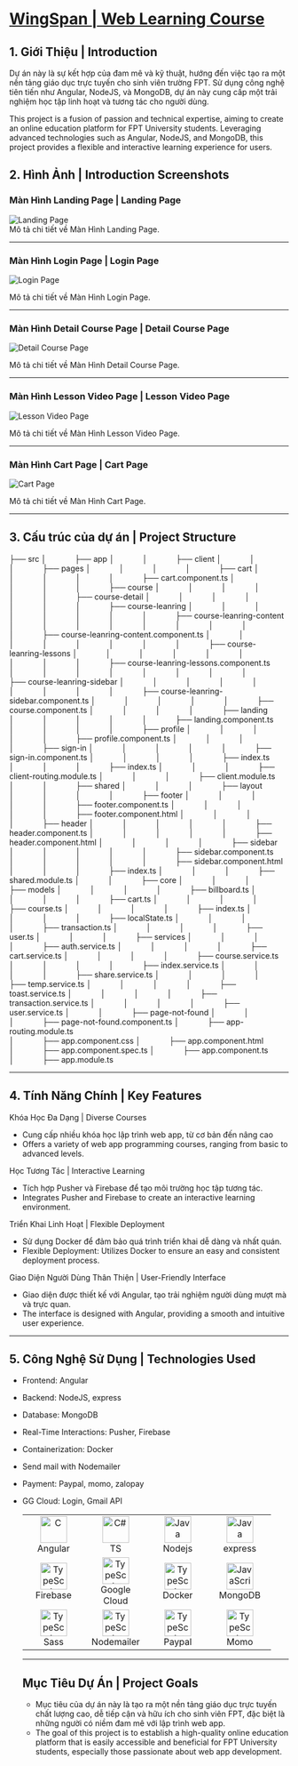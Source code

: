 # <a href="https://wingspan-dev-course.vercel.app/">WingSpan | Web Learning Course</a>

## 1. Giới Thiệu | Introduction

<p>Dự án này là sự kết hợp của đam mê và kỹ thuật, hướng đến việc tạo ra một nền tảng giáo dục trực tuyến cho sinh viên trường FPT. Sử dụng công nghệ tiên tiến như Angular, NodeJS, và MongoDB, dự án này cung cấp một trải nghiệm học tập linh hoạt và tương tác cho người dùng.</p>
<p>This project is a fusion of passion and technical expertise, aiming to create an online education platform for FPT University students. Leveraging advanced technologies such as Angular, NodeJS, and MongoDB, this project provides a flexible and interactive learning experience for users.</p>

## 2. Hình Ảnh | Introduction Screenshots

### Màn Hình Landing Page | Landing Page

<div class="screenshot-container">
  <img src="https://firebasestorage.googleapis.com/v0/b/ongbutdicode.appspot.com/o/ScreenIntroduce%2Floadingpage.png?alt=media&token=15a87ef3-244e-48cf-a84e-026e084e2dfb" alt="Landing Page">
</div>
Mô tả chi tiết về Màn Hình Landing Page.

---

### Màn Hình Login Page | Login Page

<div class="screenshot-container">
  <img src="https://firebasestorage.googleapis.com/v0/b/ongbutdicode.appspot.com/o/ScreenIntroduce%2Flogin.png?alt=media&token=19452912-e4f3-4ede-9927-ef34b347661d" alt="Login Page">
</div>

Mô tả chi tiết về Màn Hình Login Page.

---

### Màn Hình Detail Course Page | Detail Course Page

<div class="screenshot-container">
  <img src="https://firebasestorage.googleapis.com/v0/b/ongbutdicode.appspot.com/o/ScreenIntroduce%2Fcourse_detail.png?alt=media&token=d8fbf8c2-9d17-4445-8703-40d3b3104c81" alt="Detail Course Page">
</div>

Mô tả chi tiết về Màn Hình Detail Course Page.

---

### Màn Hình Lesson Video Page | Lesson Video Page

<div class="screenshot-container">
  <img src="https://firebasestorage.googleapis.com/v0/b/ongbutdicode.appspot.com/o/ScreenIntroduce%2Flesson_video.png?alt=media&token=e89af1b3-43dd-44f6-b9a5-afdf6397d543" alt="Lesson Video Page">
</div>

Mô tả chi tiết về Màn Hình Lesson Video Page.

---

### Màn Hình Cart Page | Cart Page

<div class="screenshot-container">
  <img src="https://firebasestorage.googleapis.com/v0/b/ongbutdicode.appspot.com/o/ScreenIntroduce%2Fcart.png?alt=media&token=bb6d7fd0-7236-4b86-9e3e-f870d8f9ecf0" alt="Cart Page">
</div>

Mô tả chi tiết về Màn Hình Cart Page.

---

## 3. Cấu trúc của dự án | Project Structure

├── src
│&nbsp;&nbsp;&nbsp;&nbsp;&nbsp;&nbsp;&nbsp;&nbsp;&nbsp;&nbsp;&nbsp;&nbsp; ├── app
│&nbsp;&nbsp;&nbsp;&nbsp;&nbsp;&nbsp;&nbsp;&nbsp;&nbsp;&nbsp;&nbsp;&nbsp; │&nbsp;&nbsp;&nbsp;&nbsp;&nbsp;&nbsp;&nbsp;&nbsp;&nbsp;&nbsp;&nbsp;&nbsp; ├── client
│&nbsp;&nbsp;&nbsp;&nbsp;&nbsp;&nbsp;&nbsp;&nbsp;&nbsp;&nbsp;&nbsp;&nbsp; │&nbsp;&nbsp;&nbsp;&nbsp;&nbsp;&nbsp;&nbsp;&nbsp;&nbsp;&nbsp;&nbsp;&nbsp; │&nbsp;&nbsp;&nbsp;&nbsp;&nbsp;&nbsp;&nbsp;&nbsp;&nbsp;&nbsp;&nbsp;&nbsp; ├── pages
│&nbsp;&nbsp;&nbsp;&nbsp;&nbsp;&nbsp;&nbsp;&nbsp;&nbsp;&nbsp;&nbsp;&nbsp; │&nbsp;&nbsp;&nbsp;&nbsp;&nbsp;&nbsp;&nbsp;&nbsp;&nbsp;&nbsp;&nbsp;&nbsp; │&nbsp;&nbsp;&nbsp;&nbsp;&nbsp;&nbsp;&nbsp;&nbsp;&nbsp;&nbsp;&nbsp;&nbsp; │&nbsp;&nbsp;&nbsp;&nbsp;&nbsp;&nbsp;&nbsp;&nbsp;&nbsp;&nbsp;&nbsp;&nbsp; ├── cart
│&nbsp;&nbsp;&nbsp;&nbsp;&nbsp;&nbsp;&nbsp;&nbsp;&nbsp;&nbsp;&nbsp;&nbsp; │&nbsp;&nbsp;&nbsp;&nbsp;&nbsp;&nbsp;&nbsp;&nbsp;&nbsp;&nbsp;&nbsp;&nbsp; │&nbsp;&nbsp;&nbsp;&nbsp;&nbsp;&nbsp;&nbsp;&nbsp;&nbsp;&nbsp;&nbsp;&nbsp; │&nbsp;&nbsp;&nbsp;&nbsp;&nbsp;&nbsp;&nbsp;&nbsp;&nbsp;&nbsp;&nbsp;&nbsp; │&nbsp;&nbsp;&nbsp;&nbsp;&nbsp;&nbsp;&nbsp;&nbsp;&nbsp;&nbsp;&nbsp;&nbsp; ├── cart.component.ts
│&nbsp;&nbsp;&nbsp;&nbsp;&nbsp;&nbsp;&nbsp;&nbsp;&nbsp;&nbsp;&nbsp;&nbsp; │&nbsp;&nbsp;&nbsp;&nbsp;&nbsp;&nbsp;&nbsp;&nbsp;&nbsp;&nbsp;&nbsp;&nbsp; │&nbsp;&nbsp;&nbsp;&nbsp;&nbsp;&nbsp;&nbsp;&nbsp;&nbsp;&nbsp;&nbsp;&nbsp; │&nbsp;&nbsp;&nbsp;&nbsp;&nbsp;&nbsp;&nbsp;&nbsp;&nbsp;&nbsp;&nbsp;&nbsp; ├── course
│&nbsp;&nbsp;&nbsp;&nbsp;&nbsp;&nbsp;&nbsp;&nbsp;&nbsp;&nbsp;&nbsp;&nbsp; │&nbsp;&nbsp;&nbsp;&nbsp;&nbsp;&nbsp;&nbsp;&nbsp;&nbsp;&nbsp;&nbsp;&nbsp; │&nbsp;&nbsp;&nbsp;&nbsp;&nbsp;&nbsp;&nbsp;&nbsp;&nbsp;&nbsp;&nbsp;&nbsp; │&nbsp;&nbsp;&nbsp;&nbsp;&nbsp;&nbsp;&nbsp;&nbsp;&nbsp;&nbsp;&nbsp;&nbsp; │&nbsp;&nbsp;&nbsp;&nbsp;&nbsp;&nbsp;&nbsp;&nbsp;&nbsp;&nbsp;&nbsp;&nbsp; │&nbsp;&nbsp;&nbsp;&nbsp;&nbsp;&nbsp;&nbsp;&nbsp;&nbsp;&nbsp;&nbsp;&nbsp; ├── course-detail
│&nbsp;&nbsp;&nbsp;&nbsp;&nbsp;&nbsp;&nbsp;&nbsp;&nbsp;&nbsp;&nbsp;&nbsp; │&nbsp;&nbsp;&nbsp;&nbsp;&nbsp;&nbsp;&nbsp;&nbsp;&nbsp;&nbsp;&nbsp;&nbsp; │&nbsp;&nbsp;&nbsp;&nbsp;&nbsp;&nbsp;&nbsp;&nbsp;&nbsp;&nbsp;&nbsp;&nbsp; │&nbsp;&nbsp;&nbsp;&nbsp;&nbsp;&nbsp;&nbsp;&nbsp;&nbsp;&nbsp;&nbsp;&nbsp; │&nbsp;&nbsp;&nbsp;&nbsp;&nbsp;&nbsp;&nbsp;&nbsp;&nbsp;&nbsp;&nbsp;&nbsp; │&nbsp;&nbsp;&nbsp;&nbsp;&nbsp;&nbsp;&nbsp;&nbsp;&nbsp;&nbsp;&nbsp;&nbsp; │&nbsp;&nbsp;&nbsp;&nbsp;&nbsp;&nbsp;&nbsp;&nbsp;&nbsp;&nbsp;&nbsp;&nbsp; ├── course-leanring
│&nbsp;&nbsp;&nbsp;&nbsp;&nbsp;&nbsp;&nbsp;&nbsp;&nbsp;&nbsp;&nbsp;&nbsp; │&nbsp;&nbsp;&nbsp;&nbsp;&nbsp;&nbsp;&nbsp;&nbsp;&nbsp;&nbsp;&nbsp;&nbsp; │&nbsp;&nbsp;&nbsp;&nbsp;&nbsp;&nbsp;&nbsp;&nbsp;&nbsp;&nbsp;&nbsp;&nbsp; │&nbsp;&nbsp;&nbsp;&nbsp;&nbsp;&nbsp;&nbsp;&nbsp;&nbsp;&nbsp;&nbsp;&nbsp; │&nbsp;&nbsp;&nbsp;&nbsp;&nbsp;&nbsp;&nbsp;&nbsp;&nbsp;&nbsp;&nbsp;&nbsp; │&nbsp;&nbsp;&nbsp;&nbsp;&nbsp;&nbsp;&nbsp;&nbsp;&nbsp;&nbsp;&nbsp;&nbsp; │&nbsp;&nbsp;&nbsp;&nbsp;&nbsp;&nbsp;&nbsp;&nbsp;&nbsp;&nbsp;&nbsp;&nbsp; │&nbsp;&nbsp;&nbsp;&nbsp;&nbsp;&nbsp;&nbsp;&nbsp;&nbsp;&nbsp;&nbsp;&nbsp; ├── course-leanring-content
│&nbsp;&nbsp;&nbsp;&nbsp;&nbsp;&nbsp;&nbsp;&nbsp;&nbsp;&nbsp;&nbsp;&nbsp; │&nbsp;&nbsp;&nbsp;&nbsp;&nbsp;&nbsp;&nbsp;&nbsp;&nbsp;&nbsp;&nbsp;&nbsp; │&nbsp;&nbsp;&nbsp;&nbsp;&nbsp;&nbsp;&nbsp;&nbsp;&nbsp;&nbsp;&nbsp;&nbsp; │&nbsp;&nbsp;&nbsp;&nbsp;&nbsp;&nbsp;&nbsp;&nbsp;&nbsp;&nbsp;&nbsp;&nbsp; │&nbsp;&nbsp;&nbsp;&nbsp;&nbsp;&nbsp;&nbsp;&nbsp;&nbsp;&nbsp;&nbsp;&nbsp; │&nbsp;&nbsp;&nbsp;&nbsp;&nbsp;&nbsp;&nbsp;&nbsp;&nbsp;&nbsp;&nbsp;&nbsp; │&nbsp;&nbsp;&nbsp;&nbsp;&nbsp;&nbsp;&nbsp;&nbsp;&nbsp;&nbsp;&nbsp;&nbsp; │&nbsp;&nbsp;&nbsp;&nbsp;&nbsp;&nbsp;&nbsp;&nbsp;&nbsp;&nbsp;&nbsp;&nbsp; │&nbsp;&nbsp;&nbsp;&nbsp;&nbsp;&nbsp;&nbsp;&nbsp;&nbsp;&nbsp;&nbsp;&nbsp; ├── course-leanring-content.component.ts
│&nbsp;&nbsp;&nbsp;&nbsp;&nbsp;&nbsp;&nbsp;&nbsp;&nbsp;&nbsp;&nbsp;&nbsp; │&nbsp;&nbsp;&nbsp;&nbsp;&nbsp;&nbsp;&nbsp;&nbsp;&nbsp;&nbsp;&nbsp;&nbsp; │&nbsp;&nbsp;&nbsp;&nbsp;&nbsp;&nbsp;&nbsp;&nbsp;&nbsp;&nbsp;&nbsp;&nbsp; │&nbsp;&nbsp;&nbsp;&nbsp;&nbsp;&nbsp;&nbsp;&nbsp;&nbsp;&nbsp;&nbsp;&nbsp; │&nbsp;&nbsp;&nbsp;&nbsp;&nbsp;&nbsp;&nbsp;&nbsp;&nbsp;&nbsp;&nbsp;&nbsp; │&nbsp;&nbsp;&nbsp;&nbsp;&nbsp;&nbsp;&nbsp;&nbsp;&nbsp;&nbsp;&nbsp;&nbsp; │&nbsp;&nbsp;&nbsp;&nbsp;&nbsp;&nbsp;&nbsp;&nbsp;&nbsp;&nbsp;&nbsp;&nbsp; │&nbsp;&nbsp;&nbsp;&nbsp;&nbsp;&nbsp;&nbsp;&nbsp;&nbsp;&nbsp;&nbsp;&nbsp; ├── course-leanring-lessons
│&nbsp;&nbsp;&nbsp;&nbsp;&nbsp;&nbsp;&nbsp;&nbsp;&nbsp;&nbsp;&nbsp;&nbsp; │&nbsp;&nbsp;&nbsp;&nbsp;&nbsp;&nbsp;&nbsp;&nbsp;&nbsp;&nbsp;&nbsp;&nbsp; │&nbsp;&nbsp;&nbsp;&nbsp;&nbsp;&nbsp;&nbsp;&nbsp;&nbsp;&nbsp;&nbsp;&nbsp; │&nbsp;&nbsp;&nbsp;&nbsp;&nbsp;&nbsp;&nbsp;&nbsp;&nbsp;&nbsp;&nbsp;&nbsp; │&nbsp;&nbsp;&nbsp;&nbsp;&nbsp;&nbsp;&nbsp;&nbsp;&nbsp;&nbsp;&nbsp;&nbsp; │&nbsp;&nbsp;&nbsp;&nbsp;&nbsp;&nbsp;&nbsp;&nbsp;&nbsp;&nbsp;&nbsp;&nbsp; │&nbsp;&nbsp;&nbsp;&nbsp;&nbsp;&nbsp;&nbsp;&nbsp;&nbsp;&nbsp;&nbsp;&nbsp; │&nbsp;&nbsp;&nbsp;&nbsp;&nbsp;&nbsp;&nbsp;&nbsp;&nbsp;&nbsp;&nbsp;&nbsp; │&nbsp;&nbsp;&nbsp;&nbsp;&nbsp;&nbsp;&nbsp;&nbsp;&nbsp;&nbsp;&nbsp;&nbsp; ├── course-leanring-lessons.component.ts
│&nbsp;&nbsp;&nbsp;&nbsp;&nbsp;&nbsp;&nbsp;&nbsp;&nbsp;&nbsp;&nbsp;&nbsp; │&nbsp;&nbsp;&nbsp;&nbsp;&nbsp;&nbsp;&nbsp;&nbsp;&nbsp;&nbsp;&nbsp;&nbsp; │&nbsp;&nbsp;&nbsp;&nbsp;&nbsp;&nbsp;&nbsp;&nbsp;&nbsp;&nbsp;&nbsp;&nbsp; │&nbsp;&nbsp;&nbsp;&nbsp;&nbsp;&nbsp;&nbsp;&nbsp;&nbsp;&nbsp;&nbsp;&nbsp; │&nbsp;&nbsp;&nbsp;&nbsp;&nbsp;&nbsp;&nbsp;&nbsp;&nbsp;&nbsp;&nbsp;&nbsp; │&nbsp;&nbsp;&nbsp;&nbsp;&nbsp;&nbsp;&nbsp;&nbsp;&nbsp;&nbsp;&nbsp;&nbsp; │&nbsp;&nbsp;&nbsp;&nbsp;&nbsp;&nbsp;&nbsp;&nbsp;&nbsp;&nbsp;&nbsp;&nbsp; │&nbsp;&nbsp;&nbsp;&nbsp;&nbsp;&nbsp;&nbsp;&nbsp;&nbsp;&nbsp;&nbsp;&nbsp; ├── course-leanring-sidebar
│&nbsp;&nbsp;&nbsp;&nbsp;&nbsp;&nbsp;&nbsp;&nbsp;&nbsp;&nbsp;&nbsp;&nbsp; │&nbsp;&nbsp;&nbsp;&nbsp;&nbsp;&nbsp;&nbsp;&nbsp;&nbsp;&nbsp;&nbsp;&nbsp; │&nbsp;&nbsp;&nbsp;&nbsp;&nbsp;&nbsp;&nbsp;&nbsp;&nbsp;&nbsp;&nbsp;&nbsp; │&nbsp;&nbsp;&nbsp;&nbsp;&nbsp;&nbsp;&nbsp;&nbsp;&nbsp;&nbsp;&nbsp;&nbsp; │&nbsp;&nbsp;&nbsp;&nbsp;&nbsp;&nbsp;&nbsp;&nbsp;&nbsp;&nbsp;&nbsp;&nbsp; │&nbsp;&nbsp;&nbsp;&nbsp;&nbsp;&nbsp;&nbsp;&nbsp;&nbsp;&nbsp;&nbsp;&nbsp; │&nbsp;&nbsp;&nbsp;&nbsp;&nbsp;&nbsp;&nbsp;&nbsp;&nbsp;&nbsp;&nbsp;&nbsp; │&nbsp;&nbsp;&nbsp;&nbsp;&nbsp;&nbsp;&nbsp;&nbsp;&nbsp;&nbsp;&nbsp;&nbsp; │&nbsp;&nbsp;&nbsp;&nbsp;&nbsp;&nbsp;&nbsp;&nbsp;&nbsp;&nbsp;&nbsp;&nbsp; ├── course-leanring-sidebar.component.ts
│&nbsp;&nbsp;&nbsp;&nbsp;&nbsp;&nbsp;&nbsp;&nbsp;&nbsp;&nbsp;&nbsp;&nbsp; │&nbsp;&nbsp;&nbsp;&nbsp;&nbsp;&nbsp;&nbsp;&nbsp;&nbsp;&nbsp;&nbsp;&nbsp; │&nbsp;&nbsp;&nbsp;&nbsp;&nbsp;&nbsp;&nbsp;&nbsp;&nbsp;&nbsp;&nbsp;&nbsp; │&nbsp;&nbsp;&nbsp;&nbsp;&nbsp;&nbsp;&nbsp;&nbsp;&nbsp;&nbsp;&nbsp;&nbsp; │&nbsp;&nbsp;&nbsp;&nbsp;&nbsp;&nbsp;&nbsp;&nbsp;&nbsp;&nbsp;&nbsp;&nbsp; ├── course.component.ts
│&nbsp;&nbsp;&nbsp;&nbsp;&nbsp;&nbsp;&nbsp;&nbsp;&nbsp;&nbsp;&nbsp;&nbsp; │&nbsp;&nbsp;&nbsp;&nbsp;&nbsp;&nbsp;&nbsp;&nbsp;&nbsp;&nbsp;&nbsp;&nbsp; │&nbsp;&nbsp;&nbsp;&nbsp;&nbsp;&nbsp;&nbsp;&nbsp;&nbsp;&nbsp;&nbsp;&nbsp; │&nbsp;&nbsp;&nbsp;&nbsp;&nbsp;&nbsp;&nbsp;&nbsp;&nbsp;&nbsp;&nbsp;&nbsp; ├── landing
│&nbsp;&nbsp;&nbsp;&nbsp;&nbsp;&nbsp;&nbsp;&nbsp;&nbsp;&nbsp;&nbsp;&nbsp; │&nbsp;&nbsp;&nbsp;&nbsp;&nbsp;&nbsp;&nbsp;&nbsp;&nbsp;&nbsp;&nbsp;&nbsp; │&nbsp;&nbsp;&nbsp;&nbsp;&nbsp;&nbsp;&nbsp;&nbsp;&nbsp;&nbsp;&nbsp;&nbsp; │&nbsp;&nbsp;&nbsp;&nbsp;&nbsp;&nbsp;&nbsp;&nbsp;&nbsp;&nbsp;&nbsp;&nbsp; │&nbsp;&nbsp;&nbsp;&nbsp;&nbsp;&nbsp;&nbsp;&nbsp;&nbsp;&nbsp;&nbsp;&nbsp; ├── landing.component.ts
│&nbsp;&nbsp;&nbsp;&nbsp;&nbsp;&nbsp;&nbsp;&nbsp;&nbsp;&nbsp;&nbsp;&nbsp; │&nbsp;&nbsp;&nbsp;&nbsp;&nbsp;&nbsp;&nbsp;&nbsp;&nbsp;&nbsp;&nbsp;&nbsp; │&nbsp;&nbsp;&nbsp;&nbsp;&nbsp;&nbsp;&nbsp;&nbsp;&nbsp;&nbsp;&nbsp;&nbsp; │&nbsp;&nbsp;&nbsp;&nbsp;&nbsp;&nbsp;&nbsp;&nbsp;&nbsp;&nbsp;&nbsp;&nbsp; ├── profile
│&nbsp;&nbsp;&nbsp;&nbsp;&nbsp;&nbsp;&nbsp;&nbsp;&nbsp;&nbsp;&nbsp;&nbsp; │&nbsp;&nbsp;&nbsp;&nbsp;&nbsp;&nbsp;&nbsp;&nbsp;&nbsp;&nbsp;&nbsp;&nbsp; │&nbsp;&nbsp;&nbsp;&nbsp;&nbsp;&nbsp;&nbsp;&nbsp;&nbsp;&nbsp;&nbsp;&nbsp; │&nbsp;&nbsp;&nbsp;&nbsp;&nbsp;&nbsp;&nbsp;&nbsp;&nbsp;&nbsp;&nbsp;&nbsp; │&nbsp;&nbsp;&nbsp;&nbsp;&nbsp;&nbsp;&nbsp;&nbsp;&nbsp;&nbsp;&nbsp;&nbsp; ├── profile.component.ts
│&nbsp;&nbsp;&nbsp;&nbsp;&nbsp;&nbsp;&nbsp;&nbsp;&nbsp;&nbsp;&nbsp;&nbsp; │&nbsp;&nbsp;&nbsp;&nbsp;&nbsp;&nbsp;&nbsp;&nbsp;&nbsp;&nbsp;&nbsp;&nbsp; │&nbsp;&nbsp;&nbsp;&nbsp;&nbsp;&nbsp;&nbsp;&nbsp;&nbsp;&nbsp;&nbsp;&nbsp; │&nbsp;&nbsp;&nbsp;&nbsp;&nbsp;&nbsp;&nbsp;&nbsp;&nbsp;&nbsp;&nbsp;&nbsp; ├── sign-in
│&nbsp;&nbsp;&nbsp;&nbsp;&nbsp;&nbsp;&nbsp;&nbsp;&nbsp;&nbsp;&nbsp;&nbsp; │&nbsp;&nbsp;&nbsp;&nbsp;&nbsp;&nbsp;&nbsp;&nbsp;&nbsp;&nbsp;&nbsp;&nbsp; │&nbsp;&nbsp;&nbsp;&nbsp;&nbsp;&nbsp;&nbsp;&nbsp;&nbsp;&nbsp;&nbsp;&nbsp; │&nbsp;&nbsp;&nbsp;&nbsp;&nbsp;&nbsp;&nbsp;&nbsp;&nbsp;&nbsp;&nbsp;&nbsp; │&nbsp;&nbsp;&nbsp;&nbsp;&nbsp;&nbsp;&nbsp;&nbsp;&nbsp;&nbsp;&nbsp;&nbsp; ├── sign-in.component.ts
│&nbsp;&nbsp;&nbsp;&nbsp;&nbsp;&nbsp;&nbsp;&nbsp;&nbsp;&nbsp;&nbsp;&nbsp; │&nbsp;&nbsp;&nbsp;&nbsp;&nbsp;&nbsp;&nbsp;&nbsp;&nbsp;&nbsp;&nbsp;&nbsp; │&nbsp;&nbsp;&nbsp;&nbsp;&nbsp;&nbsp;&nbsp;&nbsp;&nbsp;&nbsp;&nbsp;&nbsp; │&nbsp;&nbsp;&nbsp;&nbsp;&nbsp;&nbsp;&nbsp;&nbsp;&nbsp;&nbsp;&nbsp;&nbsp; ├── index.ts
│&nbsp;&nbsp;&nbsp;&nbsp;&nbsp;&nbsp;&nbsp;&nbsp;&nbsp;&nbsp;&nbsp;&nbsp; │&nbsp;&nbsp;&nbsp;&nbsp;&nbsp;&nbsp;&nbsp;&nbsp;&nbsp;&nbsp;&nbsp;&nbsp; │&nbsp;&nbsp;&nbsp;&nbsp;&nbsp;&nbsp;&nbsp;&nbsp;&nbsp;&nbsp;&nbsp;&nbsp; ├── index.ts
│&nbsp;&nbsp;&nbsp;&nbsp;&nbsp;&nbsp;&nbsp;&nbsp;&nbsp;&nbsp;&nbsp;&nbsp; │&nbsp;&nbsp;&nbsp;&nbsp;&nbsp;&nbsp;&nbsp;&nbsp;&nbsp;&nbsp;&nbsp;&nbsp; │&nbsp;&nbsp;&nbsp;&nbsp;&nbsp;&nbsp;&nbsp;&nbsp;&nbsp;&nbsp;&nbsp;&nbsp; ├── client-routing.module.ts
│&nbsp;&nbsp;&nbsp;&nbsp;&nbsp;&nbsp;&nbsp;&nbsp;&nbsp;&nbsp;&nbsp;&nbsp; │&nbsp;&nbsp;&nbsp;&nbsp;&nbsp;&nbsp;&nbsp;&nbsp;&nbsp;&nbsp;&nbsp;&nbsp; │&nbsp;&nbsp;&nbsp;&nbsp;&nbsp;&nbsp;&nbsp;&nbsp;&nbsp;&nbsp;&nbsp;&nbsp; ├── client.module.ts
│&nbsp;&nbsp;&nbsp;&nbsp;&nbsp;&nbsp;&nbsp;&nbsp;&nbsp;&nbsp;&nbsp;&nbsp; │&nbsp;&nbsp;&nbsp;&nbsp;&nbsp;&nbsp;&nbsp;&nbsp;&nbsp;&nbsp;&nbsp;&nbsp; ├── shared
│&nbsp;&nbsp;&nbsp;&nbsp;&nbsp;&nbsp;&nbsp;&nbsp;&nbsp;&nbsp;&nbsp;&nbsp; │&nbsp;&nbsp;&nbsp;&nbsp;&nbsp;&nbsp;&nbsp;&nbsp;&nbsp;&nbsp;&nbsp;&nbsp; │&nbsp;&nbsp;&nbsp;&nbsp;&nbsp;&nbsp;&nbsp;&nbsp;&nbsp;&nbsp;&nbsp;&nbsp; ├── layout
│&nbsp;&nbsp;&nbsp;&nbsp;&nbsp;&nbsp;&nbsp;&nbsp;&nbsp;&nbsp;&nbsp;&nbsp; │&nbsp;&nbsp;&nbsp;&nbsp;&nbsp;&nbsp;&nbsp;&nbsp;&nbsp;&nbsp;&nbsp;&nbsp; │&nbsp;&nbsp;&nbsp;&nbsp;&nbsp;&nbsp;&nbsp;&nbsp;&nbsp;&nbsp;&nbsp;&nbsp; │&nbsp;&nbsp;&nbsp;&nbsp;&nbsp;&nbsp;&nbsp;&nbsp;&nbsp;&nbsp;&nbsp;&nbsp; ├── footer
│&nbsp;&nbsp;&nbsp;&nbsp;&nbsp;&nbsp;&nbsp;&nbsp;&nbsp;&nbsp;&nbsp;&nbsp; │&nbsp;&nbsp;&nbsp;&nbsp;&nbsp;&nbsp;&nbsp;&nbsp;&nbsp;&nbsp;&nbsp;&nbsp; │&nbsp;&nbsp;&nbsp;&nbsp;&nbsp;&nbsp;&nbsp;&nbsp;&nbsp;&nbsp;&nbsp;&nbsp; │&nbsp;&nbsp;&nbsp;&nbsp;&nbsp;&nbsp;&nbsp;&nbsp;&nbsp;&nbsp;&nbsp;&nbsp; │&nbsp;&nbsp;&nbsp;&nbsp;&nbsp;&nbsp;&nbsp;&nbsp;&nbsp;&nbsp;&nbsp;&nbsp; ├── footer.component.ts
│&nbsp;&nbsp;&nbsp;&nbsp;&nbsp;&nbsp;&nbsp;&nbsp;&nbsp;&nbsp;&nbsp;&nbsp; │&nbsp;&nbsp;&nbsp;&nbsp;&nbsp;&nbsp;&nbsp;&nbsp;&nbsp;&nbsp;&nbsp;&nbsp; │&nbsp;&nbsp;&nbsp;&nbsp;&nbsp;&nbsp;&nbsp;&nbsp;&nbsp;&nbsp;&nbsp;&nbsp; │&nbsp;&nbsp;&nbsp;&nbsp;&nbsp;&nbsp;&nbsp;&nbsp;&nbsp;&nbsp;&nbsp;&nbsp; │&nbsp;&nbsp;&nbsp;&nbsp;&nbsp;&nbsp;&nbsp;&nbsp;&nbsp;&nbsp;&nbsp;&nbsp; ├── footer.component.html
│&nbsp;&nbsp;&nbsp;&nbsp;&nbsp;&nbsp;&nbsp;&nbsp;&nbsp;&nbsp;&nbsp;&nbsp; │&nbsp;&nbsp;&nbsp;&nbsp;&nbsp;&nbsp;&nbsp;&nbsp;&nbsp;&nbsp;&nbsp;&nbsp; │&nbsp;&nbsp;&nbsp;&nbsp;&nbsp;&nbsp;&nbsp;&nbsp;&nbsp;&nbsp;&nbsp;&nbsp; │&nbsp;&nbsp;&nbsp;&nbsp;&nbsp;&nbsp;&nbsp;&nbsp;&nbsp;&nbsp;&nbsp;&nbsp; ├── header
│&nbsp;&nbsp;&nbsp;&nbsp;&nbsp;&nbsp;&nbsp;&nbsp;&nbsp;&nbsp;&nbsp;&nbsp; │&nbsp;&nbsp;&nbsp;&nbsp;&nbsp;&nbsp;&nbsp;&nbsp;&nbsp;&nbsp;&nbsp;&nbsp; │&nbsp;&nbsp;&nbsp;&nbsp;&nbsp;&nbsp;&nbsp;&nbsp;&nbsp;&nbsp;&nbsp;&nbsp; │&nbsp;&nbsp;&nbsp;&nbsp;&nbsp;&nbsp;&nbsp;&nbsp;&nbsp;&nbsp;&nbsp;&nbsp; │&nbsp;&nbsp;&nbsp;&nbsp;&nbsp;&nbsp;&nbsp;&nbsp;&nbsp;&nbsp;&nbsp;&nbsp; ├── header.component.ts
│&nbsp;&nbsp;&nbsp;&nbsp;&nbsp;&nbsp;&nbsp;&nbsp;&nbsp;&nbsp;&nbsp;&nbsp; │&nbsp;&nbsp;&nbsp;&nbsp;&nbsp;&nbsp;&nbsp;&nbsp;&nbsp;&nbsp;&nbsp;&nbsp; │&nbsp;&nbsp;&nbsp;&nbsp;&nbsp;&nbsp;&nbsp;&nbsp;&nbsp;&nbsp;&nbsp;&nbsp; │&nbsp;&nbsp;&nbsp;&nbsp;&nbsp;&nbsp;&nbsp;&nbsp;&nbsp;&nbsp;&nbsp;&nbsp; │&nbsp;&nbsp;&nbsp;&nbsp;&nbsp;&nbsp;&nbsp;&nbsp;&nbsp;&nbsp;&nbsp;&nbsp; ├── header.component.html
│&nbsp;&nbsp;&nbsp;&nbsp;&nbsp;&nbsp;&nbsp;&nbsp;&nbsp;&nbsp;&nbsp;&nbsp; │&nbsp;&nbsp;&nbsp;&nbsp;&nbsp;&nbsp;&nbsp;&nbsp;&nbsp;&nbsp;&nbsp;&nbsp; │&nbsp;&nbsp;&nbsp;&nbsp;&nbsp;&nbsp;&nbsp;&nbsp;&nbsp;&nbsp;&nbsp;&nbsp; │&nbsp;&nbsp;&nbsp;&nbsp;&nbsp;&nbsp;&nbsp;&nbsp;&nbsp;&nbsp;&nbsp;&nbsp; ├── sidebar
│&nbsp;&nbsp;&nbsp;&nbsp;&nbsp;&nbsp;&nbsp;&nbsp;&nbsp;&nbsp;&nbsp;&nbsp; │&nbsp;&nbsp;&nbsp;&nbsp;&nbsp;&nbsp;&nbsp;&nbsp;&nbsp;&nbsp;&nbsp;&nbsp; │&nbsp;&nbsp;&nbsp;&nbsp;&nbsp;&nbsp;&nbsp;&nbsp;&nbsp;&nbsp;&nbsp;&nbsp; │&nbsp;&nbsp;&nbsp;&nbsp;&nbsp;&nbsp;&nbsp;&nbsp;&nbsp;&nbsp;&nbsp;&nbsp; │&nbsp;&nbsp;&nbsp;&nbsp;&nbsp;&nbsp;&nbsp;&nbsp;&nbsp;&nbsp;&nbsp;&nbsp; ├── sidebar.component.ts
│&nbsp;&nbsp;&nbsp;&nbsp;&nbsp;&nbsp;&nbsp;&nbsp;&nbsp;&nbsp;&nbsp;&nbsp; │&nbsp;&nbsp;&nbsp;&nbsp;&nbsp;&nbsp;&nbsp;&nbsp;&nbsp;&nbsp;&nbsp;&nbsp; │&nbsp;&nbsp;&nbsp;&nbsp;&nbsp;&nbsp;&nbsp;&nbsp;&nbsp;&nbsp;&nbsp;&nbsp; │&nbsp;&nbsp;&nbsp;&nbsp;&nbsp;&nbsp;&nbsp;&nbsp;&nbsp;&nbsp;&nbsp;&nbsp; │&nbsp;&nbsp;&nbsp;&nbsp;&nbsp;&nbsp;&nbsp;&nbsp;&nbsp;&nbsp;&nbsp;&nbsp; ├── sidebar.component.html
│&nbsp;&nbsp;&nbsp;&nbsp;&nbsp;&nbsp;&nbsp;&nbsp;&nbsp;&nbsp;&nbsp;&nbsp; │&nbsp;&nbsp;&nbsp;&nbsp;&nbsp;&nbsp;&nbsp;&nbsp;&nbsp;&nbsp;&nbsp;&nbsp; │&nbsp;&nbsp;&nbsp;&nbsp;&nbsp;&nbsp;&nbsp;&nbsp;&nbsp;&nbsp;&nbsp;&nbsp; ├── index.ts
│&nbsp;&nbsp;&nbsp;&nbsp;&nbsp;&nbsp;&nbsp;&nbsp;&nbsp;&nbsp;&nbsp;&nbsp; │&nbsp;&nbsp;&nbsp;&nbsp;&nbsp;&nbsp;&nbsp;&nbsp;&nbsp;&nbsp;&nbsp;&nbsp; │&nbsp;&nbsp;&nbsp;&nbsp;&nbsp;&nbsp;&nbsp;&nbsp;&nbsp;&nbsp;&nbsp;&nbsp; ├── shared.module.ts
│&nbsp;&nbsp;&nbsp;&nbsp;&nbsp;&nbsp;&nbsp;&nbsp;&nbsp;&nbsp;&nbsp;&nbsp; │&nbsp;&nbsp;&nbsp;&nbsp;&nbsp;&nbsp;&nbsp;&nbsp;&nbsp;&nbsp;&nbsp;&nbsp; ├── core
│&nbsp;&nbsp;&nbsp;&nbsp;&nbsp;&nbsp;&nbsp;&nbsp;&nbsp;&nbsp;&nbsp;&nbsp; │&nbsp;&nbsp;&nbsp;&nbsp;&nbsp;&nbsp;&nbsp;&nbsp;&nbsp;&nbsp;&nbsp;&nbsp; │&nbsp;&nbsp;&nbsp;&nbsp;&nbsp;&nbsp;&nbsp;&nbsp;&nbsp;&nbsp;&nbsp;&nbsp; ├── models
│&nbsp;&nbsp;&nbsp;&nbsp;&nbsp;&nbsp;&nbsp;&nbsp;&nbsp;&nbsp;&nbsp;&nbsp; │&nbsp;&nbsp;&nbsp;&nbsp;&nbsp;&nbsp;&nbsp;&nbsp;&nbsp;&nbsp;&nbsp;&nbsp; │&nbsp;&nbsp;&nbsp;&nbsp;&nbsp;&nbsp;&nbsp;&nbsp;&nbsp;&nbsp;&nbsp;&nbsp; │&nbsp;&nbsp;&nbsp;&nbsp;&nbsp;&nbsp;&nbsp;&nbsp;&nbsp;&nbsp;&nbsp;&nbsp; ├── billboard.ts
│&nbsp;&nbsp;&nbsp;&nbsp;&nbsp;&nbsp;&nbsp;&nbsp;&nbsp;&nbsp;&nbsp;&nbsp; │&nbsp;&nbsp;&nbsp;&nbsp;&nbsp;&nbsp;&nbsp;&nbsp;&nbsp;&nbsp;&nbsp;&nbsp; │&nbsp;&nbsp;&nbsp;&nbsp;&nbsp;&nbsp;&nbsp;&nbsp;&nbsp;&nbsp;&nbsp;&nbsp; │&nbsp;&nbsp;&nbsp;&nbsp;&nbsp;&nbsp;&nbsp;&nbsp;&nbsp;&nbsp;&nbsp;&nbsp; ├── cart.ts
│&nbsp;&nbsp;&nbsp;&nbsp;&nbsp;&nbsp;&nbsp;&nbsp;&nbsp;&nbsp;&nbsp;&nbsp; │&nbsp;&nbsp;&nbsp;&nbsp;&nbsp;&nbsp;&nbsp;&nbsp;&nbsp;&nbsp;&nbsp;&nbsp; │&nbsp;&nbsp;&nbsp;&nbsp;&nbsp;&nbsp;&nbsp;&nbsp;&nbsp;&nbsp;&nbsp;&nbsp; │&nbsp;&nbsp;&nbsp;&nbsp;&nbsp;&nbsp;&nbsp;&nbsp;&nbsp;&nbsp;&nbsp;&nbsp; ├── course.ts
│&nbsp;&nbsp;&nbsp;&nbsp;&nbsp;&nbsp;&nbsp;&nbsp;&nbsp;&nbsp;&nbsp;&nbsp; │&nbsp;&nbsp;&nbsp;&nbsp;&nbsp;&nbsp;&nbsp;&nbsp;&nbsp;&nbsp;&nbsp;&nbsp; │&nbsp;&nbsp;&nbsp;&nbsp;&nbsp;&nbsp;&nbsp;&nbsp;&nbsp;&nbsp;&nbsp;&nbsp; │&nbsp;&nbsp;&nbsp;&nbsp;&nbsp;&nbsp;&nbsp;&nbsp;&nbsp;&nbsp;&nbsp;&nbsp; ├── index.ts
│&nbsp;&nbsp;&nbsp;&nbsp;&nbsp;&nbsp;&nbsp;&nbsp;&nbsp;&nbsp;&nbsp;&nbsp; │&nbsp;&nbsp;&nbsp;&nbsp;&nbsp;&nbsp;&nbsp;&nbsp;&nbsp;&nbsp;&nbsp;&nbsp; │&nbsp;&nbsp;&nbsp;&nbsp;&nbsp;&nbsp;&nbsp;&nbsp;&nbsp;&nbsp;&nbsp;&nbsp; │&nbsp;&nbsp;&nbsp;&nbsp;&nbsp;&nbsp;&nbsp;&nbsp;&nbsp;&nbsp;&nbsp;&nbsp; ├── localState.ts
│&nbsp;&nbsp;&nbsp;&nbsp;&nbsp;&nbsp;&nbsp;&nbsp;&nbsp;&nbsp;&nbsp;&nbsp; │&nbsp;&nbsp;&nbsp;&nbsp;&nbsp;&nbsp;&nbsp;&nbsp;&nbsp;&nbsp;&nbsp;&nbsp; │&nbsp;&nbsp;&nbsp;&nbsp;&nbsp;&nbsp;&nbsp;&nbsp;&nbsp;&nbsp;&nbsp;&nbsp; │&nbsp;&nbsp;&nbsp;&nbsp;&nbsp;&nbsp;&nbsp;&nbsp;&nbsp;&nbsp;&nbsp;&nbsp; ├── transaction.ts
│&nbsp;&nbsp;&nbsp;&nbsp;&nbsp;&nbsp;&nbsp;&nbsp;&nbsp;&nbsp;&nbsp;&nbsp; │&nbsp;&nbsp;&nbsp;&nbsp;&nbsp;&nbsp;&nbsp;&nbsp;&nbsp;&nbsp;&nbsp;&nbsp; │&nbsp;&nbsp;&nbsp;&nbsp;&nbsp;&nbsp;&nbsp;&nbsp;&nbsp;&nbsp;&nbsp;&nbsp; │&nbsp;&nbsp;&nbsp;&nbsp;&nbsp;&nbsp;&nbsp;&nbsp;&nbsp;&nbsp;&nbsp;&nbsp; ├── user.ts
│&nbsp;&nbsp;&nbsp;&nbsp;&nbsp;&nbsp;&nbsp;&nbsp;&nbsp;&nbsp;&nbsp;&nbsp; │&nbsp;&nbsp;&nbsp;&nbsp;&nbsp;&nbsp;&nbsp;&nbsp;&nbsp;&nbsp;&nbsp;&nbsp; │&nbsp;&nbsp;&nbsp;&nbsp;&nbsp;&nbsp;&nbsp;&nbsp;&nbsp;&nbsp;&nbsp;&nbsp; ├── services
│&nbsp;&nbsp;&nbsp;&nbsp;&nbsp;&nbsp;&nbsp;&nbsp;&nbsp;&nbsp;&nbsp;&nbsp; │&nbsp;&nbsp;&nbsp;&nbsp;&nbsp;&nbsp;&nbsp;&nbsp;&nbsp;&nbsp;&nbsp;&nbsp; │&nbsp;&nbsp;&nbsp;&nbsp;&nbsp;&nbsp;&nbsp;&nbsp;&nbsp;&nbsp;&nbsp;&nbsp; │&nbsp;&nbsp;&nbsp;&nbsp;&nbsp;&nbsp;&nbsp;&nbsp;&nbsp;&nbsp;&nbsp;&nbsp; ├── auth.service.ts
│&nbsp;&nbsp;&nbsp;&nbsp;&nbsp;&nbsp;&nbsp;&nbsp;&nbsp;&nbsp;&nbsp;&nbsp; │&nbsp;&nbsp;&nbsp;&nbsp;&nbsp;&nbsp;&nbsp;&nbsp;&nbsp;&nbsp;&nbsp;&nbsp; │&nbsp;&nbsp;&nbsp;&nbsp;&nbsp;&nbsp;&nbsp;&nbsp;&nbsp;&nbsp;&nbsp;&nbsp; │&nbsp;&nbsp;&nbsp;&nbsp;&nbsp;&nbsp;&nbsp;&nbsp;&nbsp;&nbsp;&nbsp;&nbsp; ├── cart.service.ts
│&nbsp;&nbsp;&nbsp;&nbsp;&nbsp;&nbsp;&nbsp;&nbsp;&nbsp;&nbsp;&nbsp;&nbsp; │&nbsp;&nbsp;&nbsp;&nbsp;&nbsp;&nbsp;&nbsp;&nbsp;&nbsp;&nbsp;&nbsp;&nbsp; │&nbsp;&nbsp;&nbsp;&nbsp;&nbsp;&nbsp;&nbsp;&nbsp;&nbsp;&nbsp;&nbsp;&nbsp; │&nbsp;&nbsp;&nbsp;&nbsp;&nbsp;&nbsp;&nbsp;&nbsp;&nbsp;&nbsp;&nbsp;&nbsp; ├── course.service.ts
│&nbsp;&nbsp;&nbsp;&nbsp;&nbsp;&nbsp;&nbsp;&nbsp;&nbsp;&nbsp;&nbsp;&nbsp; │&nbsp;&nbsp;&nbsp;&nbsp;&nbsp;&nbsp;&nbsp;&nbsp;&nbsp;&nbsp;&nbsp;&nbsp; │&nbsp;&nbsp;&nbsp;&nbsp;&nbsp;&nbsp;&nbsp;&nbsp;&nbsp;&nbsp;&nbsp;&nbsp; │&nbsp;&nbsp;&nbsp;&nbsp;&nbsp;&nbsp;&nbsp;&nbsp;&nbsp;&nbsp;&nbsp;&nbsp; ├── index.service.ts
│&nbsp;&nbsp;&nbsp;&nbsp;&nbsp;&nbsp;&nbsp;&nbsp;&nbsp;&nbsp;&nbsp;&nbsp; │&nbsp;&nbsp;&nbsp;&nbsp;&nbsp;&nbsp;&nbsp;&nbsp;&nbsp;&nbsp;&nbsp;&nbsp; │&nbsp;&nbsp;&nbsp;&nbsp;&nbsp;&nbsp;&nbsp;&nbsp;&nbsp;&nbsp;&nbsp;&nbsp; │&nbsp;&nbsp;&nbsp;&nbsp;&nbsp;&nbsp;&nbsp;&nbsp;&nbsp;&nbsp;&nbsp;&nbsp; ├── share.service.ts
│&nbsp;&nbsp;&nbsp;&nbsp;&nbsp;&nbsp;&nbsp;&nbsp;&nbsp;&nbsp;&nbsp;&nbsp; │&nbsp;&nbsp;&nbsp;&nbsp;&nbsp;&nbsp;&nbsp;&nbsp;&nbsp;&nbsp;&nbsp;&nbsp; │&nbsp;&nbsp;&nbsp;&nbsp;&nbsp;&nbsp;&nbsp;&nbsp;&nbsp;&nbsp;&nbsp;&nbsp; │&nbsp;&nbsp;&nbsp;&nbsp;&nbsp;&nbsp;&nbsp;&nbsp;&nbsp;&nbsp;&nbsp;&nbsp; ├── temp.service.ts
│&nbsp;&nbsp;&nbsp;&nbsp;&nbsp;&nbsp;&nbsp;&nbsp;&nbsp;&nbsp;&nbsp;&nbsp; │&nbsp;&nbsp;&nbsp;&nbsp;&nbsp;&nbsp;&nbsp;&nbsp;&nbsp;&nbsp;&nbsp;&nbsp; │&nbsp;&nbsp;&nbsp;&nbsp;&nbsp;&nbsp;&nbsp;&nbsp;&nbsp;&nbsp;&nbsp;&nbsp; │&nbsp;&nbsp;&nbsp;&nbsp;&nbsp;&nbsp;&nbsp;&nbsp;&nbsp;&nbsp;&nbsp;&nbsp; ├── toast.service.ts
│&nbsp;&nbsp;&nbsp;&nbsp;&nbsp;&nbsp;&nbsp;&nbsp;&nbsp;&nbsp;&nbsp;&nbsp; │&nbsp;&nbsp;&nbsp;&nbsp;&nbsp;&nbsp;&nbsp;&nbsp;&nbsp;&nbsp;&nbsp;&nbsp; │&nbsp;&nbsp;&nbsp;&nbsp;&nbsp;&nbsp;&nbsp;&nbsp;&nbsp;&nbsp;&nbsp;&nbsp; │&nbsp;&nbsp;&nbsp;&nbsp;&nbsp;&nbsp;&nbsp;&nbsp;&nbsp;&nbsp;&nbsp;&nbsp; ├── transaction.service.ts
│&nbsp;&nbsp;&nbsp;&nbsp;&nbsp;&nbsp;&nbsp;&nbsp;&nbsp;&nbsp;&nbsp;&nbsp; │&nbsp;&nbsp;&nbsp;&nbsp;&nbsp;&nbsp;&nbsp;&nbsp;&nbsp;&nbsp;&nbsp;&nbsp; │&nbsp;&nbsp;&nbsp;&nbsp;&nbsp;&nbsp;&nbsp;&nbsp;&nbsp;&nbsp;&nbsp;&nbsp; │&nbsp;&nbsp;&nbsp;&nbsp;&nbsp;&nbsp;&nbsp;&nbsp;&nbsp;&nbsp;&nbsp;&nbsp; ├── user.service.ts
│&nbsp;&nbsp;&nbsp;&nbsp;&nbsp;&nbsp;&nbsp;&nbsp;&nbsp;&nbsp;&nbsp;&nbsp; │&nbsp;&nbsp;&nbsp;&nbsp;&nbsp;&nbsp;&nbsp;&nbsp;&nbsp;&nbsp;&nbsp;&nbsp; ├── page-not-found
│&nbsp;&nbsp;&nbsp;&nbsp;&nbsp;&nbsp;&nbsp;&nbsp;&nbsp;&nbsp;&nbsp;&nbsp; │&nbsp;&nbsp;&nbsp;&nbsp;&nbsp;&nbsp;&nbsp;&nbsp;&nbsp;&nbsp;&nbsp;&nbsp; │&nbsp;&nbsp;&nbsp;&nbsp;&nbsp;&nbsp;&nbsp;&nbsp;&nbsp;&nbsp;&nbsp;&nbsp; ├── page-not-found.component.ts
│&nbsp;&nbsp;&nbsp;&nbsp;&nbsp;&nbsp;&nbsp;&nbsp;&nbsp;&nbsp;&nbsp;&nbsp; ├── app-routing.module.ts  
│&nbsp;&nbsp;&nbsp;&nbsp;&nbsp;&nbsp;&nbsp;&nbsp;&nbsp;&nbsp;&nbsp;&nbsp; ├── app.component.css
│&nbsp;&nbsp;&nbsp;&nbsp;&nbsp;&nbsp;&nbsp;&nbsp;&nbsp;&nbsp;&nbsp;&nbsp; ├── app.component.html
│&nbsp;&nbsp;&nbsp;&nbsp;&nbsp;&nbsp;&nbsp;&nbsp;&nbsp;&nbsp;&nbsp;&nbsp; ├── app.component.spec.ts
│&nbsp;&nbsp;&nbsp;&nbsp;&nbsp;&nbsp;&nbsp;&nbsp;&nbsp;&nbsp;&nbsp;&nbsp; ├── app.component.ts
│&nbsp;&nbsp;&nbsp;&nbsp;&nbsp;&nbsp;&nbsp;&nbsp;&nbsp;&nbsp;&nbsp;&nbsp; ├── app.module.ts

---

## 4. Tính Năng Chính | Key Features

<p>Khóa Học Đa Dạng | Diverse Courses</p>

- Cung cấp nhiều khóa học lập trình web app, từ cơ bản đến nâng cao
- Offers a variety of web app programming courses, ranging from basic to advanced levels.

<p>Học Tương Tác | Interactive Learning</p>

- Tích hợp Pusher và Firebase để tạo môi trường học tập tương tác.
- Integrates Pusher and Firebase to create an interactive learning environment.
<p>Triển Khai Linh Hoạt | Flexible Deployment</p>

- Sử dụng Docker để đảm bảo quá trình triển khai dễ dàng và nhất quán.
- Flexible Deployment: Utilizes Docker to ensure an easy and consistent deployment process.

<p>Giao Diện Người Dùng Thân Thiện | User-Friendly Interface</p>

- Giao diện được thiết kế với Angular, tạo trải nghiệm người dùng mượt mà và trực quan.
- The interface is designed with Angular, providing a smooth and intuitive user experience.

---

## 5. Công Nghệ Sử Dụng | Technologies Used

- Frontend: Angular
- Backend: NodeJS, express
- Database: MongoDB
- Real-Time Interactions: Pusher, Firebase
- Containerization: Docker
- Send mail with Nodemailer
- Payment: Paypal, momo, zalopay
- GG Cloud: Login, Gmail API
  <table align="center">
    
    <tr>
      <td align="center" width="96">
          <img src="https://firebasestorage.googleapis.com/v0/b/ongbutdicode.appspot.com/o/README%2Ficons8-angular-48.png?alt=media&token=0ab65086-a322-4850-ba81-963acffda8d0" width="48" height="48" alt="C" />
        <br />Angular
      </td>
      <td align="center" width="96">
          <img src="https://firebasestorage.googleapis.com/v0/b/ongbutdicode.appspot.com/o/README%2Ficons8-typescript-48.png?alt=media&token=a397a416-b821-406b-aa67-7cc2816decd2" width="48" height="48" alt="C#" />
        <br />TS
      </td>
      <td align="center" width="96">
          <img src="https://firebasestorage.googleapis.com/v0/b/ongbutdicode.appspot.com/o/README%2Ficons8-nodejs-48.png?alt=media&token=db4a7793-ce8b-4f6d-9086-4ec51f5387dc" width="48" height="48" alt="Java" />
        <br />Nodejs
      </td>
      <td align="center" width="96">
          <img src="https://img.icons8.com/color/48/express-js.png" width="48" height="48" alt="Java" />
        <br />express
      </td>
    </tr>
    
    <tr>
      <td align="center" width="96">
          <img src="https://firebasestorage.googleapis.com/v0/b/ongbutdicode.appspot.com/o/README%2Ficons8-google-firebase-console-48.png?alt=media&token=af552a40-5db6-45c1-8564-d4cddc9a5b44" width="48" height="48" alt="TypeScript" />
        <br />Firebase
      </td>
      <td align="center" width="96">
          <img src="https://www.gstatic.com/pantheon/images/welcome/supercloud.svg" width="48" height="48" alt="TypeScript" />
        <br />Google Cloud
      </td>
      <td align="center" width="96">
          <img src="https://firebasestorage.googleapis.com/v0/b/ongbutdicode.appspot.com/o/README%2Ficons8-docker-48.png?alt=media&token=499cdb70-387a-4a4b-a8d0-3ff95a837fdc" width="48" height="48" alt="TypeScript" />
        <br />Docker
      </td>
     <td align="center" width="96">
          <img src="https://firebasestorage.googleapis.com/v0/b/ongbutdicode.appspot.com/o/README%2Ficons8-mongodb-a-cross-platform-document-oriented-database-program-48.png?alt=media&token=d0ec414b-79ad-437b-8835-8d567f9e80e3" width="48" height="48" alt="JavaScript" />
        <br />MongoDB
      </td>
       
    </tr>

    <tr>
       <td align="center" width="96">
          <img src="https://firebasestorage.googleapis.com/v0/b/ongbutdicode.appspot.com/o/README%2Ficons8-sass-48.png?alt=media&token=bb7a0178-6df6-4ad7-91e3-9d436e1d6282" width="48" height="48" alt="TypeScript" />
        <br />Sass
      </td>
      <td align="center" width="96">
          <img src="https://nodemailer.com/nm_logo_200x136.png" width="48" height="48" alt="TypeScript" />
        <br />Nodemailer
      </td>
       <td align="center" width="96">
          <img src="https://img.icons8.com/color/48/paypal.png" width="48" height="48" alt="TypeScript" />
        <br />Paypal
      </td>
       <td align="center" width="96">
          <img src="https://homepage.momocdn.net/jk/momo2020/img/sud/mascot-shadow.png" width="48" height="48" alt="TypeScript" />
        <br />Momo
      </td>
    </tr>

</table>

---

## Mục Tiêu Dự Án | Project Goals

- Mục tiêu của dự án này là tạo ra một nền tảng giáo dục trực tuyến chất lượng cao, dễ tiếp cận và hữu ích cho sinh viên FPT, đặc biệt là những người có niềm đam mê với lập trình web app.
- The goal of this project is to establish a high-quality online education platform that is easily accessible and beneficial for FPT University students, especially those passionate about web app development.
